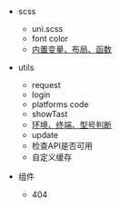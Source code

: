 - scss
	- uni.scss
	- font color
	- [内置变量、布局、函数](https://uniapp.dcloud.io/frame?id=css%e5%8f%98%e9%87%8f)

- utils
	- request
	- login
	- platforms code
	- showTast
	- [环境、终端、型号判断](https://uniapp.dcloud.io/frame?id=%e8%bf%90%e8%a1%8c%e7%8e%af%e5%a2%83%e5%88%a4%e6%96%ad)
	- update
	- 检查API是否可用
	- 自定义缓存

- 组件
	- 404